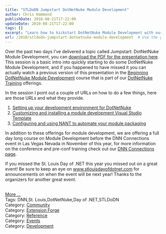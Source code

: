 ```yaml
---
title: "STLDoDN Jumpstart DotNetNuke Module Development"
author: Chris Hammond
publishDate: 2010-08-21T17:22:00
updateDate: 2010-08-21T17:22:00
tags: []
excerpt: "Learn how to kickstart DotNetNuke Module Development with our basic intro session. Download the PDF and watch the presentation online now! #DotNetNuke #ModuleDevelopment #DNNConnections"
url: /2010/stldodn-jumpstart-dotnetnuke-module-development  # Use the generated URL with year
---
```

<p>Over the past two days I’ve delivered a topic called Jumpstart: DotNetNuke Module Development, you can <a href="https://cjh.am/ajZR7V">download the PDF for the presentation here</a>. This session is a basic intro into quickly starting to do some DotNetNuke Module Development, and if you happened to have missed it you can actually watch a previous version of this presentation in the <a href="https://www.dotnetnuke.com/Products/DotNetNukeTraining/BasicDotNetNukeModuleDevelopmentVideo/tabid/1606/Default.aspx">Beginning DotNetNuke Module Development</a> course that is part of our <a href="https://www.dotnetnuke.com/Products/DotNetNukeTraining/tabid/1299/Default.aspx" target="_blank">DotNetNuke Training</a> offerings.</p>  <p>In the session I point out a couple of URLs on how to do a few things, here are those URLs and what they provide.</p>  <ol>   <li><a href="https://www.dotnetnuke.com/Community/Blogs/tabid/825/EntryId/2630/My-DotNetNuke-Module-Development-Environment.aspx">Setting up your development environment for DotNetNuke</a></li>    <li><a href="https://www.dotnetnuke.com/Community/Blogs/tabid/825/EntryId/2632/Using-and-Customizing-a-C-Module-Development-Template.aspx">Customizing and installing a module development Visual Studio Template</a></li>    <li><a href="https://www.dotnetnuke.com/Community/Blogs/tabid/825/EntryId/2640/Configuring-NAnt-to-package-your-DotNetNuke-Modules.aspx">Configuring and using NANT to automate your module packaging</a></li> </ol>  <p>In addition to these offerings for module development, we are offering a full day long course on Module Development before the DNN Connections event in Las Vegas Nevada in November of this year, for more information on the conference and pre-conf training check out our <a href="https://www.dotnetnuke.com/News/Events/DotNetNukeConnections10/tabid/1512/Default.aspx">DNN Connections page</a>.</p>  <p>If you missed the St. Louis Day of .NET this year you missed out on a great event! Be sure to keep an eye on <a href="https://www.stlouisdayofdotnet.com">www.stlouisdayofdotnet.com</a> for announcements on when the event will be next year! Thanks to the organizers for another great event.</p><br /><a href=https://www.dotnetnuke.com/Community/Blogs/tabid/825/EntryId/2753/STLDoDN-Jumpstart-DotNetNuke-Module-Development.aspx>More ...</a><div class="tags">Tags: DNN,St. Louis,DotNetNuke,Day of .NET,STLDoDN</div><div class="category">Category: <a href=https://www.dotnetnuke.com/Community/Blogs/tabid/825/CatID/16/Default.aspx>Community</a></div><div class="category">Category: <a href=https://www.dotnetnuke.com/Community/Blogs/tabid/825/CatID/5/Default.aspx>Extension Forge</a></div><div class="category">Category: <a href=https://www.dotnetnuke.com/Community/Blogs/tabid/825/CatID/6/Default.aspx>Reference</a></div><div class="category">Category: <a href=https://www.dotnetnuke.com/Community/Blogs/tabid/825/CatID/14/Default.aspx>Events</a></div><div class="category">Category: <a href=https://www.dotnetnuke.com/Community/Blogs/tabid/825/CatID/9/Default.aspx>Development</a></div><img src="https://feeds.feedburner.com/~r/dnndaily/~4/DrqDCXJv71k" height="1" width="1"/>


